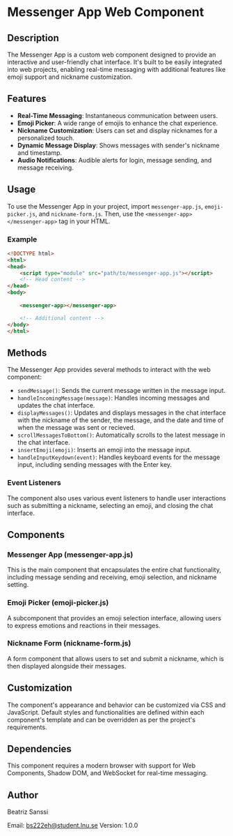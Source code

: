 # Messenger App Web Component

## Description

The Messenger App is a custom web component designed to provide an interactive and user-friendly chat interface. It's built to be easily integrated into web projects, enabling real-time messaging with additional features like emoji support and nickname customization.

## Features

- **Real-Time Messaging**: Instantaneous communication between users.
- **Emoji Picker**: A wide range of emojis to enhance the chat experience.
- **Nickname Customization**: Users can set and display nicknames for a personalized touch.
- **Dynamic Message Display**: Shows messages with sender's nickname and timestamp.
- **Audio Notifications**: Audible alerts for login, message sending, and message receiving.

## Usage

To use the Messenger App in your project, import `messenger-app.js`, `emoji-picker.js`, and `nickname-form.js`. Then, use the `<messenger-app></messenger-app>` tag in your HTML.

### Example

```html
<!DOCTYPE html>
<html>
<head>
    <script type="module" src="path/to/messenger-app.js"></script>
    <!-- Head content -->
</head>
<body>
    
    <messenger-app></messenger-app>

    <!-- Additional content -->
</body>
</html>
```

## Methods

The Messenger App provides several methods to interact with the web component:

- `sendMessage()`: Sends the current message written in the message input.
- `handleIncomingMessage(message)`: Handles incoming messages and updates the chat interface.
- `displayMessages()`: Updates and displays messages in the chat interface with the nickname of the sender, the message, and the date and time of when the message was sent or recieved.
- `scrollMessagesToBottom()`: Automatically scrolls to the latest message in the chat interface.
- `insertEmoji(emoji)`: Inserts an emoji into the message input.
- `handleInputKeydown(event)`: Handles keyboard events for the message input, including sending messages with the Enter key.

### Event Listeners

The component also uses various event listeners to handle user interactions such as submitting a nickname, selecting an emoji, and closing the chat interface.

## Components

### Messenger App (messenger-app.js)

This is the main component that encapsulates the entire chat functionality, including message sending and receiving, emoji selection, and nickname setting.

### Emoji Picker (emoji-picker.js)

A subcomponent that provides an emoji selection interface, allowing users to express emotions and reactions in their messages.

### Nickname Form (nickname-form.js)

A form component that allows users to set and submit a nickname, which is then displayed alongside their messages.

## Customization

The component's appearance and behavior can be customized via CSS and JavaScript. Default styles and functionalities are defined within each component's template and can be overridden as per the project's requirements.

## Dependencies

This component requires a modern browser with support for Web Components, Shadow DOM, and WebSocket for real-time messaging.

## Author

Beatriz Sanssi

Email: <bs222eh@student.lnu.se>
Version: 1.0.0
